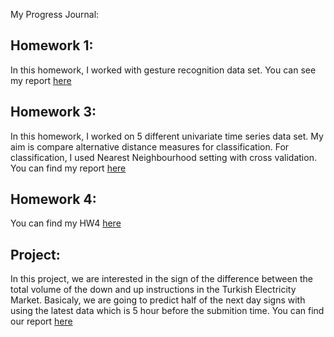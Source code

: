 My Progress Journal:

## Homework 1:

In this homework, I worked with gesture recognition data set. You can see my report [here](Files/HW1/IE48B_HW1.html)

## Homework 3:

In this homework, I worked on 5 different univariate time series data set. My aim is compare alternative distance measures for classification. For classification, I used Nearest Neighbourhood setting with cross validation. 
You can find my report [here](Files/HW3/IE48B-HW3-Report.html)

## Homework 4:

You can find my HW4 [here](Files/HW4/IE48B_Final_Report.html)

## Project:

In this project, we are interested in the sign of the difference between the total volume of the down and up instructions in the Turkish Electricity Market. 
Basicaly, we are going to predict half of the next day signs with using the latest data which is 5 hour before the submition time.
You can find our report [here](Files/Project/IE48B_Group5_Project_Report.html)
